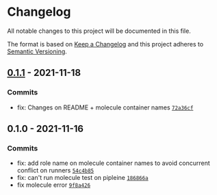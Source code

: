 # Changelog

All notable changes to this project will be documented in this file.

The format is based on [Keep a Changelog](https://keepachangelog.com/en/1.0.0/)
and this project adheres to [Semantic Versioning](https://semver.org/spec/v2.0.0.html).

## [0.1.1](https://github.com/lotusnoir/ansible-apps_freeipa_client/compare/0.1.0...0.1.1) - 2021-11-18

### Commits

- fix: Changes on README + molecule container names [`72a36cf`](https://github.com/lotusnoir/ansible-apps_freeipa_client/commit/72a36cf63a8e89b8ddc2f7aa2406a5464e9baf25)

## 0.1.0 - 2021-11-16

### Commits

- fix: add role name on molecule container names to avoid concurrent conflict on runners [`54c4b85`](https://github.com/lotusnoir/ansible-apps_freeipa_client/commit/54c4b85e081b05381c3373a579b0650c00e31b5d)
- fix: can't run molecule test on pipleine [`186866a`](https://github.com/lotusnoir/ansible-apps_freeipa_client/commit/186866aea39ef4018f108478273837e0a7dd9e71)
- fix molecule error [`9f8a426`](https://github.com/lotusnoir/ansible-apps_freeipa_client/commit/9f8a4266d11ea58fa98726cde871f7c448f17032)
